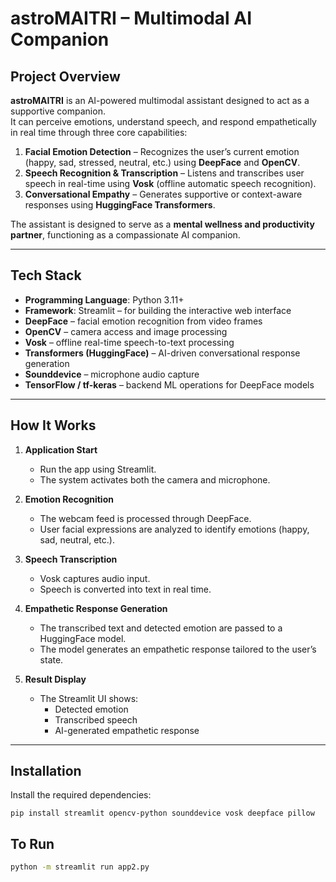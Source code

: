 # astroMAITRI – Multimodal AI Companion  

## Project Overview  

**astroMAITRI** is an AI-powered multimodal assistant designed to act as a supportive companion.  
It can perceive emotions, understand speech, and respond empathetically in real time through three core capabilities:  

1. **Facial Emotion Detection** – Recognizes the user’s current emotion (happy, sad, stressed, neutral, etc.) using **DeepFace** and **OpenCV**.  
2. **Speech Recognition & Transcription** – Listens and transcribes user speech in real-time using **Vosk** (offline automatic speech recognition).  
3. **Conversational Empathy** – Generates supportive or context-aware responses using **HuggingFace Transformers**.  

The assistant is designed to serve as a **mental wellness and productivity partner**, functioning as a compassionate AI companion.  

---

## Tech Stack  

- **Programming Language**: Python 3.11+  
- **Framework**: Streamlit – for building the interactive web interface  
- **DeepFace** – facial emotion recognition from video frames  
- **OpenCV** – camera access and image processing  
- **Vosk** – offline real-time speech-to-text processing  
- **Transformers (HuggingFace)** – AI-driven conversational response generation  
- **Sounddevice** – microphone audio capture  
- **TensorFlow / tf-keras** – backend ML operations for DeepFace models  

---

## How It Works  

1. **Application Start**  
   - Run the app using Streamlit.  
   - The system activates both the camera and microphone.  

2. **Emotion Recognition**  
   - The webcam feed is processed through DeepFace.  
   - User facial expressions are analyzed to identify emotions (happy, sad, neutral, etc.).  

3. **Speech Transcription**  
   - Vosk captures audio input.  
   - Speech is converted into text in real time.  

4. **Empathetic Response Generation**  
   - The transcribed text and detected emotion are passed to a HuggingFace model.  
   - The model generates an empathetic response tailored to the user’s state.  

5. **Result Display**  
   - The Streamlit UI shows:  
     - Detected emotion  
     - Transcribed speech  
     - AI-generated empathetic response  

---

## Installation  

Install the required dependencies:  

```pip install streamlit opencv-python sounddevice vosk deepface pillow```

## To Run
```bash
python -m streamlit run app2.py

